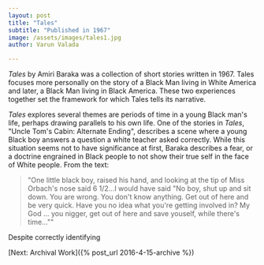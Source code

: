 ```yaml
---
layout: post
title: "Tales"
subtitle: "Published in 1967"
image: /assets/images/tales1.jpg
author: Varun Valada

---
```

*Tales* by Amiri Baraka was a collection of short stories written in 1967. Tales 
focuses more personally on the story of a Black Man living in White America and
later, a Black Man living in Black America. These two experiences together set
the framework for which Tales tells its narrative.

*Tales* explores several themes are periods of time in a young Black man's life,
perhaps drawing parallels to his own life. One of the stories in *Tales*, "Uncle
Tom's Cabin: Alternate Ending", describes a scene where a young Black boy
answers a question a white teacher asked correctly. While this situation seems
not to have significance at first, Baraka describes a fear, or a doctrine
engrained in Black people to not show their true self in the face of White
people. From the text:

> "One little black boy, raised his hand, and looking at the tip of Miss Orbach's
> nose said 6 1/2...I would have said "No boy, shut up and sit down. You are
> wrong. You don't know anything. Get out of here and be very quick. Have you no 
> idea what you're getting involved in? My God ... you nigger, get out of here
> and save youself, while there's time...""

Despite correctly identifying 

[Next: Archival Work]({% post_url 2016-4-15-archive %})
